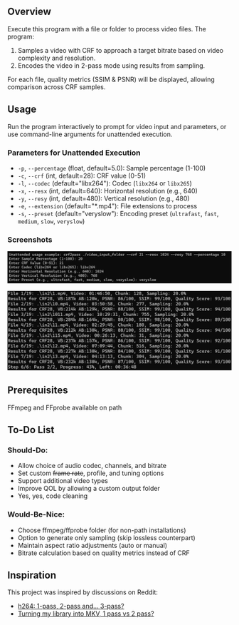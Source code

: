 ## Overview
Execute this program with a file or folder to process video files. The program:
1. Samples a video with CRF to approach a target bitrate based on video complexity and resolution.
2. Encodes the video in 2-pass mode using results from sampling.

For each file, quality metrics (SSIM & PSNR) will be displayed, allowing comparison across CRF samples.

## Usage
Run the program interactively to prompt for video input and parameters, or use command-line arguments for unattended execution.

### Parameters for Unattended Execution
- `-p`, `--percentage` (float, default=5.0): Sample percentage (1-100)
- `-c`, `--crf` (int, default=28): CRF value (0-51)
- `-l`, `--codec` (default="libx264"): Codec (`libx264` or `libx265`)
- `-x`, `--resx` (int, default=640): Horizontal resolution (e.g., 640)
- `-y`, `--resy` (int, default=480): Vertical resolution (e.g., 480)
- `-e`, `--extension` (default="*.mp4"): File extensions to process
- `-s`, `--preset` (default="veryslow"): Encoding preset (`ultrafast`, `fast`, `medium`, `slow`, `veryslow`)

### Screenshots

![Execution without args](screenshot.jpg)

![Unattended](unattended.jpg)

## Prerequisites
FFmpeg and FFprobe available on path

## To-Do List
### Should-Do:
- Allow choice of audio codec, channels, and bitrate
- Set custom <del>frame rate</del>, profile, and tuning options
- Support additional video types
- Improve QOL by allowing a custom output folder
- Yes, yes, code cleaning

### Would-Be-Nice:
- Choose ffmpeg/ffprobe folder (for non-path installations)
- Option to generate only sampling (skip lossless counterpart)
- Maintain aspect ratio adjustments (auto or manual)
- Bitrate calculation based on quality metrics instead of CRF

## Inspiration
This project was inspired by discussions on Reddit:
- [h264: 1-pass, 2-pass and... 3-pass?](https://www.reddit.com/r/ffmpeg/s/GF1nkhH5b8)
- [Turning my library into MKV, 1 pass vs 2 pass?](https://www.reddit.com/r/PleX/s/Pb5CR7XNFo)
